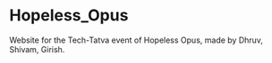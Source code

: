 # Hopeless_Opus

Website for the Tech-Tatva event of Hopeless Opus, made by Dhruv, Shivam, Girish.

